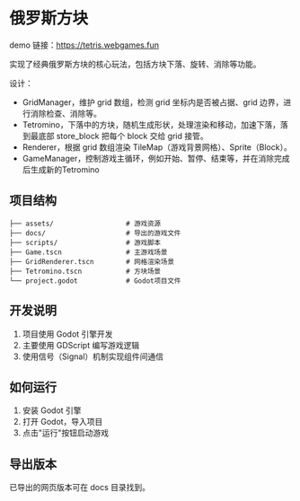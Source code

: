 # 俄罗斯方块

demo 链接：https://tetris.webgames.fun

实现了经典俄罗斯方块的核心玩法，包括方块下落、旋转、消除等功能。

设计：
- GridManager，维护 grid 数组，检测 grid 坐标内是否被占据、grid 边界，进行消除检查、消除等。
- Tetromino，下落中的方块，随机生成形状，处理渲染和移动，加速下落，落到最底部 store_block 把每个 block 交给 grid 接管。
- Renderer，根据 grid 数组渲染 TileMap（游戏背景网格）、Sprite（Block）。
- GameManager，控制游戏主循环，例如开始、暂停、结束等，并在消除完成后生成新的Tetromino

## 项目结构

```
├── assets/                  # 游戏资源
├── docs/                    # 导出的游戏文件
├── scripts/                 # 游戏脚本
├── Game.tscn                # 主游戏场景
├── GridRenderer.tscn        # 网格渲染场景
├── Tetromino.tscn           # 方块场景
└── project.godot            # Godot项目文件
```

## 开发说明
1. 项目使用 Godot 引擎开发
2. 主要使用 GDScript 编写游戏逻辑
3. 使用信号（Signal）机制实现组件间通信

## 如何运行
1. 安装 Godot 引擎
2. 打开 Godot，导入项目
3. 点击"运行"按钮启动游戏

## 导出版本
已导出的网页版本可在 docs 目录找到。
